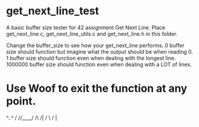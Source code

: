 # get_next_line_test
A basic buffer size tester for 42 assignment Get Next Line.
Place get_next_line.c, get_next_line_utils.c and get_next_line.h in this folder. 

Change the buffer_size to see how your get_next_line performs. 
0 buffer size should function but imagine what the output should be when reading 0. 
1 buffer size should function even when dealing with the longest line. 
1000000 buffer size should function even when dealing with a LOT of lines.

# Use Woof to exit the function at any point.
^..^      /
/_/\_____/
   /\   /|
  /  \ / |
